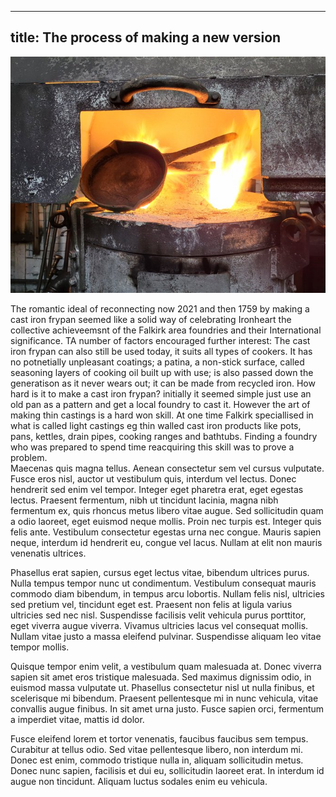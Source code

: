 ---
title: The process of making a new version
------

![Forging a fry pan](../images/IronheartpanLaingsDC2.jpg)

The romantic ideal of reconnecting now 2021 and then 1759 by making a cast iron frypan seemed like a solid way of celebrating Ironheart the collective achieveemsnt of the Falkirk area foundries and their International significance. TA number of factors encouraged further interest: The cast iron frypan can also still be used today, it suits all types of cookers. It has no potnetially unpleasant coatings; a patina, a non-stick surface, called seasoning layers of cooking oil built up with use; is also passed down the generatison as it never wears out; it can be made from recycled iron. 
How hard is it to make a cast iron frypan? initially it seemed simple just use an old pan as a pattern and get a local foundry to cast it. However the art of making thin castings is a hard won skill. At one time Falkirk speciallised in what is called light castings eg thin walled cast iron products like pots, pans, kettles, drain pipes, cooking ranges and bathtubs. Finding a foundry who was prepared to spend time reacquiring this skill was to prove a problem.    
Maecenas quis magna tellus. Aenean consectetur sem vel cursus vulputate. Fusce eros nisl, auctor ut vestibulum quis, interdum vel lectus. Donec hendrerit sed enim vel tempor. Integer eget pharetra erat, eget egestas lectus. Praesent fermentum, nibh ut tincidunt lacinia, magna nibh fermentum ex, quis rhoncus metus libero vitae augue. Sed sollicitudin quam a odio laoreet, eget euismod neque mollis. Proin nec turpis est. Integer quis felis ante. Vestibulum consectetur egestas urna nec congue. Mauris sapien neque, interdum id hendrerit eu, congue vel lacus. Nullam at elit non mauris venenatis ultrices.

Phasellus erat sapien, cursus eget lectus vitae, bibendum ultrices purus. Nulla tempus tempor nunc ut condimentum. Vestibulum consequat mauris commodo diam bibendum, in tempus arcu lobortis. Nullam felis nisl, ultricies sed pretium vel, tincidunt eget est. Praesent non felis at ligula varius ultricies sed nec nisl. Suspendisse facilisis velit vehicula purus porttitor, eget viverra augue viverra. Vivamus ultricies lacus vel consequat mollis. Nullam vitae justo a massa eleifend pulvinar. Suspendisse aliquam leo vitae tempor mollis.

Quisque tempor enim velit, a vestibulum quam malesuada at. Donec viverra sapien sit amet eros tristique malesuada. Sed maximus dignissim odio, in euismod massa vulputate ut. Phasellus consectetur nisl ut nulla finibus, et scelerisque mi bibendum. Praesent pellentesque mi in nunc vehicula, vitae convallis augue finibus. In sit amet urna justo. Fusce sapien orci, fermentum a imperdiet vitae, mattis id dolor.

Fusce eleifend lorem et tortor venenatis, faucibus faucibus sem tempus. Curabitur at tellus odio. Sed vitae pellentesque libero, non interdum mi. Donec est enim, commodo tristique nulla in, aliquam sollicitudin metus. Donec nunc sapien, facilisis et dui eu, sollicitudin laoreet erat. In interdum id augue non tincidunt. Aliquam luctus sodales enim eu vehicula.
